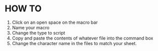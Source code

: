 # HOW TO

1. Click on an open space on the macro bar
1. Name your macro
1. Change the type to script
1. Copy and paste the contents of whatever file into the command box
1. Change the character name in the files to match your sheet.

